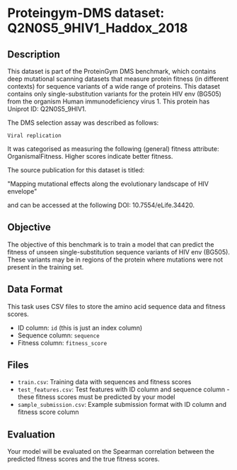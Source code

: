 
# Proteingym-DMS dataset: Q2N0S5_9HIV1_Haddox_2018

## Description

This dataset is part of the ProteinGym DMS benchmark, which contains deep mutational scanning datasets that measure
protein fitness (in different contexts) for sequence variants of a wide range of proteins. This dataset contains
only single-substitution variants for the protein HIV env (BG505) from the organism Human immunodeficiency virus 1. This protein has Uniprot ID: Q2N0S5_9HIV1. 

The DMS selection assay was described as follows: 

    Viral replication

It was categorised as measuring the following (general) fitness attribute: OrganismalFitness. Higher scores indicate better fitness.

The source publication for this dataset is titled: 

"Mapping mutational effects along the evolutionary landscape of HIV envelope"

and can be accessed at the following DOI: 10.7554/eLife.34420.

## Objective

The objective of this benchmark is to train a model that can predict the fitness of unseen single-substitution sequence variants of HIV env (BG505).
These variants may be in regions of the protein where mutations were not present in the training set.

## Data Format

This task uses CSV files to store the amino acid sequence data and fitness scores.
- ID column: `id` (this is just an index column)
- Sequence column: `sequence`
- Fitness column: `fitness_score`

## Files

- `train.csv`: Training data with sequences and fitness scores
- `test_features.csv`: Test features with ID column and sequence column - these fitness scores must be predicted by your model
- `sample_submission.csv`: Example submission format with ID column and fitness score column

## Evaluation

Your model will be evaluated on the Spearman correlation between the predicted fitness scores and the true fitness scores.
